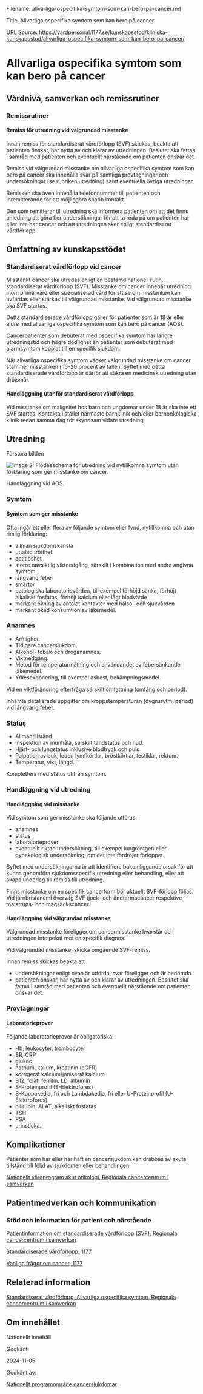 Filename: allvarliga-ospecifika-symtom-som-kan-bero-pa-cancer.md

Title: Allvarliga ospecifika symtom som kan bero på cancer

URL Source: https://vardpersonal.1177.se/kunskapsstod/kliniska-kunskapsstod/allvarliga-ospecifika-symtom-som-kan-bero-pa-cancer/

Allvarliga ospecifika symtom som kan bero på cancer
===================================================

Vårdnivå, samverkan och remissrutiner
-------------------------------------

### Remissrutiner

#### Remiss för utredning vid välgrundad misstanke

Innan remiss för standardiserat vårdförlopp (SVF) skickas, beakta att patienten önskar, har nytta av och klarar av utredningen. Beslutet ska fattas i samråd med patienten och eventuellt närstående om patienten önskar det.

Remiss vid välgrundad misstanke om allvarliga ospecifika symtom som kan bero på cancer ska innehålla svar på samtliga provtagningar och undersökningar (se rubriken utredning) samt eventuella övriga utredningar.

Remissen ska även innehålla telefonnummer till patienten och inremitterande för att möjliggöra snabb kontakt.

Den som remitterar till utredning ska informera patienten om att det finns anledning att göra fler undersökningar för att ta reda på om patienten har eller inte har cancer och att utredningen sker enligt standardiserat vårdförlopp.

Omfattning av kunskapsstödet
----------------------------

### Standardiserat vårdförlopp vid cancer

Misstänkt cancer ska utredas enligt en bestämd nationell rutin, standardiserat vårdförlopp (SVF). Misstanke om cancer innebär utredning inom primärvård eller specialiserad vård för att se om misstanken kan avfärdas eller stärkas till välgrundad misstanke. Vid välgrundad misstanke ska SVF startas.

Detta standardiserade vårdförlopp gäller för patienter som är 18 år eller äldre med allvarliga ospecifika symtom som kan bero på cancer (AOS).

Cancerpatienter som debuterat med ospecifika symtom har längre utredningstid och högre dödlighet än patienter som debuterat med alarmsymtom kopplat till en specifik sjukdom.

När allvarliga ospecifika symtom väcker välgrundad misstanke om cancer stämmer misstanken i 15–20 procent av fallen. Syftet med detta standardiserade vårdförlopp är därför att säkra en medicinsk utredning utan dröjsmål.

#### Handläggning utanför standardiserat vårdförlopp

Vid misstanke om malignitet hos barn och ungdomar under 18 år ska inte ett SVF startas. Kontakta i stället närmaste barnklinik och/eller barnonkologiska klinik redan samma dag för skyndsam vidare utredning.

Utredning
---------

Förstora bilden

![Image 2: Flödesschema för utredning vid nytillkomna symtom utan förklaring som ger misstanke om cancer.](https://vardpersonal.1177.se/contentassets/2061fb0f9b144e128e4e06cc34ff1d2c/utredning-vid-nytillkomna-symtom-utan-forklaring-som-ger-misstanke-om-cancer.jpg?saved=2024-03-14+11:48&preset=low-res)

Handläggning vid AOS.

### Symtom

#### Symtom som ger misstanke

Ofta ingår ett eller flera av följande symtom eller fynd, nytillkomna och utan rimlig förklaring:

*   allmän sjukdomskänsla
*   uttalad trötthet
*   aptitlöshet
*   större oavsiktlig viktnedgång, särskilt i kombination med andra angivna symtom
*   långvarig feber
*   smärtor
*   patologiska laboratorievärden, till exempel förhöjd sänka, förhöjt alkaliskt fosfatas, förhöjt kalcium eller lågt blodvärde
*   markant ökning av antalet kontakter med hälso- och sjukvården
*   markant ökad konsumtion av läkemedel.

### Anamnes

*   Ärftlighet.
*   Tidigare cancersjukdom.
*   Alkohol- tobak-och droganamnes.
*   Viktnedgång.
*   Metod för temperaturmätning och användandet av febersänkande läkemedel. 
*   Yrkesexponering, till exempel asbest, bekämpningsmedel.

Vid en viktförändring efterfråga särskilt omfattning (omfång och period).

Inhämta detaljerade uppgifter om kroppstemperaturen (dygnsrytm, period) vid långvarig feber.

### Status

*   Allmäntillstånd.
*   Inspektion av munhåla, särskilt tandstatus och hud.
*   Hjärt- och lungstatus inklusive blodtryck och puls
*   Palpation av buk, leder, lymfkörtlar, bröstkörtlar, testiklar, rektum.
*   Temperatur, vikt, längd.

Komplettera med status utifrån symtom.

### Handläggning vid utredning

#### Handläggning vid misstanke

Vid symtom som ger misstanke ska följande utföras:

*   anamnes
*   status
*   laboratorieprover
*   eventuellt riktad undersökning, till exempel lungröntgen eller gynekologisk undersökning, om det inte fördröjer förloppet.

Syftet med undersökningarna är att identifiera bakomliggande orsak för att kunna genomföra sjukdomsspecifik utredning eller behandling, eller att skapa underlag till remiss till utredning.

Finns misstanke om en specifik cancerform bör aktuellt SVF-förlopp följas. Vid järnbristanemi överväg SVF tjock- och ändtarmscancer respektive matstrups- och magsäckscancer.

#### Handläggning vid välgrundad misstanke

Välgrundad misstanke föreligger om cancermisstanke kvarstår och utredningen inte pekat mot en specifik diagnos.

Vid välgrundad misstanke, skicka omgående SVF-remiss.

Innan remiss skickas beakta att

*   undersökningar enligt ovan är utförda, svar föreligger och är bedömda
*   patienten önskar, har nytta av och klarar av utredningen. Beslutet ska fattas i samråd med patienten och eventuellt närstående om patienten önskar det.

### Provtagningar

#### Laboratorieprover

Följande laboratorieprover är obligatoriska:

*   Hb, leukocyter, trombocyter
*   SR, CRP ­ 
*   glukos ­
*   natrium, kalium, kreatinin (eGFR) ­
*   korrigerat kalcium/joniserat kalcium ­
*   B12, folat, ferritin, LD, albumin
*   S-Proteinprofil (S-Elektrofores)­  ­
*   S-Kappakedja, fri och Lambdakedja, fri eller U-Proteinprofil (U-Elektrofores)
*   bilirubin, ALAT, alkaliskt fosfatas
*   TSH ­
*   PSA
*   urinsticka.

Komplikationer
--------------

Patienter som har eller har haft en cancersjukdom kan drabbas av akuta tillstånd till följd av sjukdomen eller behandlingen.

[Nationellt vårdprogram akut onkologi, Regionala cancercentrum i samverkan](https://cancercentrum.se/samverkan/cancerdiagnoser/overgripande-kunskapsstod/nationellt-vardprogram-akut-onkologi/)

Patientmedverkan och kommunikation
----------------------------------

### Stöd och information för patient och närstående

[Patientinformation om standardiserade vårdförlopp (SVF), Regionala cancercentrum i samverkan](https://cancercentrum.se/samverkan/vara-uppdrag/kunskapsstyrning/vardforlopp/patientinformation/)

[Standardiserade vårdförlopp, 1177](https://www.1177.se/sa-fungerar-varden/lagar-och-bestammelser/att-fa-vard-enligt-ett-vardforlopp/)

[Vanliga frågor om cancer, 1177](https://www.1177.se/sjukdomar--besvar/cancer/fakta-om-cancer/vanliga-fragor-om-cancer/)

Relaterad information
---------------------

[Standardiserat vårdförlopp, Allvarliga ospecifika symtom, Regionala cancercentrum i samverkan](https://kunskapsbanken.cancercentrum.se/diagnoser/allvarliga-ospecifika-symtom/vardforlopp/)

Om innehållet
-------------

Nationellt innehåll

Godkänt:

2024-11-05

Godkänt av:

[Nationellt programområde cancersjukdomar](https://kunskapsstyrningvard.se/kunskapsstyrningvard/programomradenochsamverkansgrupper/nationellaprogramomraden/npocancersjukdomar.56426.html)
